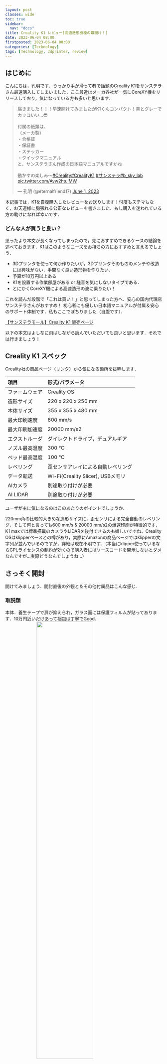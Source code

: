 ```yaml
---
layout: post
classes: wide
toc: true
sidebar:
  nav: "docs"
title: Creality K1 レビュー[高速造形機種の幕開け！]
date: 2023-06-04 08:00
firstposted: 2023-06-04 08:00
categories: [Technology]
tags: [Technology, 3dprinter, review]
---
```




## はじめに
こんにちは，孔明です．うっかり手が滑って巷で話題のCreality K1をサンステラさん最速購入してしまいました．ここ最近はメーカ各社が一気にCoreXY機をリリースしており，気になっている方も多いと思います．

<!-- more -->

<blockquote class="twitter-tweet"><p lang="ja" dir="ltr">届きました！！！早速開けてみましたがK1くんコンパクト！黒とグレーでカッコいい…😎<br><br>付属の紙類は、<br>（メーカ製）<br>・合格証<br>・保証書<br>・ステッカー<br>・クイックマニュアル<br>と、サンステラさん作成の日本語マニュアルですかね<br><br>動かすの楽しみ〜<a href="https://twitter.com/hashtag/Creality?src=hash&amp;ref_src=twsrc%5Etfw">#Creality</a><a href="https://twitter.com/hashtag/CrealityK1?src=hash&amp;ref_src=twsrc%5Etfw">#CrealityK1</a> <a href="https://twitter.com/hashtag/%E3%82%B5%E3%83%B3%E3%82%B9%E3%83%86%E3%83%A9?src=hash&amp;ref_src=twsrc%5Etfw">#サンステラ</a><a href="https://twitter.com/hashtag/b_sky_lab?src=hash&amp;ref_src=twsrc%5Etfw">#b_sky_lab</a> <a href="https://t.co/Avw2htulMW">pic.twitter.com/Avw2htulMW</a></p>&mdash; 孔明 (@eternalfriend17) <a href="https://twitter.com/eternalfriend17/status/1664091848833646592?ref_src=twsrc%5Etfw">June 1, 2023</a></blockquote> <script async src="https://platform.twitter.com/widgets.js" charset="utf-8"></script>

本記事では，K1を自腹購入したレビューをお送りします！忖度もステマもなく，お天道様に胸張れる公正なレビューを書きました．もし購入を迷われている方の助けになれば幸いです．


### どんな人が買うと良い？
思ったより本文が長くなってしまったので，先におすすめできるケースの結論を述べておきます．K1はこのようなニーズをお持ちの方におすすめと言えるでしょう．

- 3Dプリンタを使って何か作りたいが，3Dプリンタそのもののメンテや改造には興味がない．手間なく良い造形物を作りたい．
- 予算が10万円以上ある
- K1を設置する作業部屋がある or 騒音を気にしないタイプである．
- とにかくCoreXY機による高速造形の波に乗りたい！

これを読んだ段階で「これは買い！」と思ってしまった方へ．安心の国内代理店サンステラさんがおすすめ！
初心者にも優しい日本語マニュアルが付属＆安心のサポート体制です．私もここでぽちりました（自腹です）．

[【サンステラモール】Creality K1 販売ページ](https://c.affitch.com?ref=7ME5ZDYDWMYY&url=https://sunstella.co.jp/products/k1)

以下の本文はよしなに飛ばしながら読んでいただいても良いと思います．それでは行きましょう！


## Creality K1 スペック

Creality社の商品ページ（[リンク](https://www.creality.com/products/creality-k1-3d-printer)）から気になる箇所を抜粋します．

| 項目 | 形式/パラメータ |
| :---- | :---- |
| ファームウェア | Creality OS |
| 造形サイズ | 220 x 220 x 250 mm |
| 本体サイズ | 355 x 355 x 480 mm |
| 最大印刷速度 | 600 mm/s |
| 最大印刷加速度 | 20000 mm/s2 | 
| エクストルーダ | ダイレクトドライブ，デュアルギア |
| ノズル最高温度 | 300 ℃ |
| ベッド最高温度 | 100 ℃ |
| レベリング | 歪センサアレイによる自動レベリング |
| データ転送 | Wi-Fi(Creality Slicer), USBメモリ |
| AIカメラ | 別途取り付けが必要 |
| AI LIDAR | 別途取り付けが必要 |


ユーザが主に気になるのはこのあたりのポイントでしょうか．

220mm角の比較的大きめな造形サイズに，歪センサによる完全自動のレベリング，そして何と言っても600 mm/s & 20000 mm/s2の爆速印刷が特徴的です．K1 maxでは標準搭載のカメラやLIDARを後付できるのも嬉しいですね．Creality OSはklipperベースとの噂があり，実際にAmazonの商品ページではklipperの文字列が並んでいるのですが，詳細は現在不明です．（本当にklipper使っているならGPLライセンスの制約が効くので購入者にはソースコードを開示しないとダメなんですが…実際どうなんでしょうね…）


## さっそく開封
開けてみましょう．開封直後の外観と＆その他付属品はこんな感じ．


### 取説類
本体．養生テープで扉が抑えられ，ガラス面には保護フィルムが貼ってあります．10万円近いだけあって梱包は丁寧でGood．
<img src="https://lh3.googleusercontent.com/pw/AJFCJaWjwGB0xMZ-UEkuedEE8NLo8JG7aSoVrjpaKVuZquvwBphQZ4N7CoXf2AfFxx5ti-3cDtdCkpwf3ZMinSn4WMrXgeBX5BkM7IeR_fQn1FWx7IyM92A05s2tXPEQ5XNnfk4u0kH1wAVV8jEHevbIky8YSQ=w670-h893-s-no?authuser=0" width="60%" style="display: block; margin: auto;">

付属の紙類は，
メーカ製：
- 合格証
- 保証書
- ステッカー
- クイックマニュアル

サンステラさん購入特典：
- 日本語マニュアル

ですかね．~~三角形の合格証これいる…？？~~ Crealiryのゆるキャラステッカーは地味に嬉しいです．こんなんなんぼあっても良いですからね．

メーカ製のクイックマニュアルは「いつもの中華製簡易マニュアル」って感じのあっさりした内容．初心者の方はサンステラさん作成の日本語マニュアルを読むのがおすすめです．

<img src="https://lh3.googleusercontent.com/pw/AJFCJaU5Yd-oI5-cFXODv2Y5jsz5rQ23AC_uoBRfO101rQwDgt9nGpSkVpcGTJjfRTqml83MowyANqnWwbL2VOJiTkfxTdwNYUtLesfc_Q73_nv6or5T7YbjX5X50z09S2B18R3piDE6tks27Pz-muzuDdKRfg=w670-h893-s-no?authuser=0" width="60%" style="display: block; margin: auto;">


### その他の付属品

他には，
- いつものメンテ工具一式（レンチ，ニッパーなど）
- Hyper PLA フィラメント 200g
- スティックのり
- グリス
などが入っています．


<img src="https://lh3.googleusercontent.com/pw/AJFCJaVum64XgbIpDGP-SVM9bdqLwLyHJBKjrPvZHzd7xlZXdTyAcFtZdj_0xiQW3bLPJRToKSgrkTGb51VAoa-gSvxan9GP0bCHUtS9m7yFWGsIx8i_Z8mKosh_GptlVrntWfGq8EyFLzB8IRqTKdCKqO0piQ=w670-h893-s-no?authuser=0" width="60%" style="display: block; margin: auto;">


Hyper PLAがちゃんとサンプルで付いてくるのは非常にありがたい．買ってすぐ爆速印刷で遊べます．Hyper PLA通常のPLAよりも溶けやすく（もしかすると固まりやすい？），高速印刷に調整された特性があります．そのため，Hyper PLA想定の印刷速度で通常のPLAを使うとノズル詰まりの原因にもなったりしますので，高速印刷を行いたい場合は適したフィラメントを使うようにしましょう．

<img src="https://lh3.googleusercontent.com/pw/AJFCJaX-BYOW4scGoX4LcfZdN8dUYCZg1yvGkP0vJbLTJY-bZZFXFbzhnsVJTBJKLm-qPv1jScZ9IgTfVEFD4sNLc5HXjEnbS0jaQkUoca9Ts5eAFBRO3H3y-3UeUOpCExHTti-rZNjoBLS7lWtW0EyIUKw4mw=w670-h893-s-no?authuser=0" width="60%" style="display: block; margin: auto;">

この渋ーーいフォントのグリス，嫌いじゃないですよ．

## 開梱

梱包材を外していきます．公式が開梱動画をアップしてくれているので，これを参考にするのが良いでしょう．

<blockquote class="twitter-tweet"><p lang="ja" dir="ltr">【K1　箱出し動画】<br>明日からK1の5月入荷分が出荷開始になります！<br>箱からの出し方もちょっと癖があるので、<br>こちらの動画を事前にご確認ください！<a href="https://t.co/edKnDmrf89">https://t.co/edKnDmrf89</a></p>&mdash; 【3Dプリンター】サンステラ公式 (@sunstella_3d) <a href="https://twitter.com/sunstella_3d/status/1663503687929716736?ref_src=twsrc%5Etfw">May 30, 2023</a></blockquote> <script async src="https://platform.twitter.com/widgets.js" charset="utf-8"></script>

スポンジ外し……
<img src="https://lh3.googleusercontent.com/pw/AJFCJaX_Hdv-vFVydY-ShHivFcIUVeTiFmJmYlOyA4cJ-qpeC7fGP6uGuhjGwbpGc44xzRNQ6ggZH436QP61qzlrmgaAh9sed-KUJ3R0AgAmecekK0NBuy8PwMt5L_YFCProDFT0TrInQ589AY6zyvu879tiYg=w1190-h893-s-no?authuser=0" width="50%" style="display: block; margin: auto;">

庫内もしっかり緩衝材が詰まっています．
このスポンジを取り外した後に，ステージを固定しているネジを3本外す必要があります．
写真撮り忘れましたが，日本語マニュアルにも開梱動画にも載っているのでそちらを見てください．

<img src="https://lh3.googleusercontent.com/pw/AJFCJaVUohGoge2s4ewfGFhcvJ1YO_L7jdcORrl1GQO8qL8xGPNLzjTa7HkqbXZI99nZ1pspzdYYbHxPgGMTgZiPw8fgVDN7ltlA7jr76xGR1Xe7-Ugmkw2SgaWA2Jbp13iZmNkXmpL35Vgns3m2xOo0AXYPoA=w670-h893-s-no?authuser=0" width="60%" style="display: block; margin: auto;">


## 各部を見てみよう

ビルドプレートはこんな感じ．AmazonでPEIを名乗って交換品が売られていたので，きっとPEIなんだと思います．

<img src="https://lh3.googleusercontent.com/pw/AJFCJaWy8ejHG4vLqMKMmCCCAanwMRElVOg6ZgIklf-H4WyPkOl7bReAopTuVZgy6c-LJcj9iL3ShG3e6bR9eiNQV9u6wuROGShN_LwoGYiEK_JDgjFwRGlK5u4wy2fl7162GRfY0LxWKva_-YJ03M22ypl-WQ=w670-h893-s-no?authuser=0" width="60%" style="display: block; margin: auto;">


このプレート，奥に2箇所の切り欠きがあり，ステージのボルトの頭と噛み合うようになっています．これにより横方向の位置決めがストレスなく行えるわけです．考えた人は天才だと思います．Ender5-S1の頃からあるようですね．
<img src="https://lh3.googleusercontent.com/pw/AJFCJaVRkQKPC0ulhsZd6EhUx1yGqj1wQ_L7nMyczzhxEq0vBL8HYKCh9Z8Wq8N9I6x4jfei9LZG0NbOgqKXlE9zUvItCTMYrS1U37dCsytLHsEOaLK5xtTz8gEszdPEHEdTSmihP7z_3886scwZp3iv2QYnBw=w1190-h893-s-no?authuser=0" width="60%" style="display: block; margin: auto;">


プリントヘッドを駆動するためのモータ．CoreXYにおいてはAモータ（反対側はBモータ）と呼ばれることが多いですね．さすが高速印刷を謳っている機種，普段見るステッピングモータよりも1.5倍くらい長いです．
<img src="https://lh3.googleusercontent.com/pw/AJFCJaVVubZN8BufZKA5nNzaEqcgAPQxcFyUoSBnAkK7B6XxP_2oljV39xiFP9UAbnUqg-Bn7GV8e3MKN7R9SKVs2sAG8ccvbp6ahIyw_5MkUkdZCHLk1yfm4yqQ8wPyHNYKC3JQ7vkTER0GsKj6j3tNDiX5hw=w670-h893-s-no?authuser=0" width="60%" style="display: block; margin: auto;">

そして海外レビューで話題になってた歯付きプーリの幅とベルトの幅はやっぱり丁度ではないですね．

素人的には
・どうせテンションかかってるので摩擦でズレは抑え込まれる
・むしろベルトの側面が擦れないので良いのでは？

とか思ってるんですけど実際どうなんでしょう？詳しい方いらしたらTwitterで教えてください！

## 初期設定は自己診断だけ

開封が済んだら取説に従って自己診断を行います．加熱テストやファンの駆動テスト，共振を抑え込んで造形品質を上げるためのInput Shaperの調整，オートレベリングが走ります．

基本的に15分くらい休憩して待ってればOK．これが終わればフィラメントをセットして即印刷できます．セットアップも爆速ですね！！！「小難しい調整とかメンテはしたくない，私は出てくる造形物にしか興味ないんだ！！！」というニーズがある方に超おすすめできます．ノズルとベッドの隙間の調整のためにコピー用紙シャカシャカしなくて良いのは，初心者の間口を広げる観点で非常に有用だと思います．

<img src="https://lh3.googleusercontent.com/pw/AJFCJaUeYhaMWYWx0Tq20fIxkBvsEzKNCzLOrak8bTvtPUgsOM7WkmPQskZ6TThIbCcwzptH08cDIzAtbfeV4zIy41oVDlzIFYPOUnvUkA96rVyf4UplqOBL6m9BU6d_aNlWx8C5VfW4xrDOE73xizdGWyGeIw=w1190-h893-s-no?authuser=0" width="70%" style="display: block; margin: auto;">


オートレベリングの様子はこちら．
<blockquote class="twitter-tweet"><p lang="ja" dir="ltr">オートレベリング <a href="https://t.co/diiNatjJAH">pic.twitter.com/diiNatjJAH</a></p>&mdash; 孔明 (@eternalfriend17) <a href="https://twitter.com/eternalfriend17/status/1664280996630659080?ref_src=twsrc%5Etfw">June 1, 2023</a></blockquote> <script async src="https://platform.twitter.com/widgets.js" charset="utf-8"></script>


## Hyper PLAで色々印刷してみよう！

それではいよいよHyper PLAで調整も兼ねて出力いってみましょう！

### 高速印刷のテスト
まずはK1最大の特徴である600mm/sの超高速印刷から．本体内にデモ用のデータが最初から入っているので，これをポチれば始まります．


<blockquote class="twitter-tweet"><p lang="ja" dir="ltr">うぉぉぉおおおおおおお速いいいいいいいいこれがK1くんの本気<br><br>ドア開けて撮影してるのが怖いレベルで速い、そして当然だけど流石に音は気になる<a href="https://twitter.com/hashtag/Creality?src=hash&amp;ref_src=twsrc%5Etfw">#Creality</a><a href="https://twitter.com/hashtag/CrealityK1?src=hash&amp;ref_src=twsrc%5Etfw">#CrealityK1</a> <a href="https://twitter.com/hashtag/%E3%82%B5%E3%83%B3%E3%82%B9%E3%83%86%E3%83%A9?src=hash&amp;ref_src=twsrc%5Etfw">#サンステラ</a> <a href="https://t.co/BCV0tlnJBT">pic.twitter.com/BCV0tlnJBT</a></p>&mdash; 孔明 (@eternalfriend17) <a href="https://twitter.com/eternalfriend17/status/1664291649474940935?ref_src=twsrc%5Etfw">June 1, 2023</a></blockquote> <script async src="https://platform.twitter.com/widgets.js" charset="utf-8"></script>


うーん爆速．~~狂気を感じる．~~ 動画はガラスの扉を開けて撮影しているんですが，正直（ちょっと怖いので速くガラス閉めたいな）と思う程度には速かったです．動画で見るより実機のほうが速く感じると思います．

この速度でこの品質．化け物ですね…積層の跡が全く見えません…
<img src="https://lh3.googleusercontent.com/pw/AJFCJaUwH6xg5ZWbr08nT1Vd9lNaP-0wIZZgL2lLAVcu_m9IAwpk3ObrBZYxGHYGmmnu7PBFeaM3HOvzpj9sM89TxxPKkS-VsJAl4aGm0gwvfAd78Qi-vVj0kaEHl_4TWSVbKPMLPyzfjGhe1q5-agklbH9new=w1190-h893-s-no?authuser=0" width="80%" style="display: block; margin: auto;">

一点注意ポイントとしては，このテストデータは恐らくデモ用としてバチバチのチューニングが入っている花瓶モードであるということです．実際の部品等でこの表面品質と全く同レベルまでたどり着くのはかなり難しいでしょう（実際試しましたがむずかったです）．
デモとはポテンシャルを示すためのものであって，「全ての印刷がこの品質になります」を担保してくれるわけではないので過度な期待は禁物です．


### いつものベンチ船（フルサイズ）

お次は皆様おなじみの3DBenchyです([リンク](https://www.thingiverse.com/thing:763622))．

<img src="https://lh3.googleusercontent.com/pw/AJFCJaUG9vg2JijwY0DDgYK2hjf8XbhGqVZBfLHxcMd1WjhQf49PGMTb5QQ5R8dqj_Bt7F5J6g8lIwN7pfyssAamgX-qKed8NS8PzeAlX6i7oIIWMCBEuYLCBDCXo0ZSuXgpm1vSOHvKYi6iCtEDK0eb-1S9bw=w1190-h893-s-no?authuser=0" width="60%" style="display: block; margin: auto;">

普通にきれいですね．


<img src="https://lh3.googleusercontent.com/pw/AJFCJaWvpzDQohY-bQU4OkxWKFRqsryhSR5vSSjVp1DBoKUV7p-zF54hvOqqDQ-9NYHKM996bZbvw6W9BRUR-snc5LJpeD7kDNbvCuezv7mo6RIa0dQml9kEgE1Ab0NKKBRCrePAfmj9PvgUSzjQMBT-z5syeg=w654-h893-s-no?authuser=0" width="60%" style="display: block; margin: auto;">

積層を見上げてみても目立ちません．背面も良さそう．
<img src="https://lh3.googleusercontent.com/pw/AJFCJaUSitPUlRaFSDSashvGqJlqg_-xXVxZB6SOeGAoIz81dDFf73TVp3WJpdS6y0mWNoKP5NLBMZQi7U22IJU_3IzqtkX5IBbJJn0wNEmwAPJG8cJGigGC76xtq8oveFeLi9cQvyLPzDOmfjZW8Noo4quOaw=w559-h893-s-no?authuser=0" width="60%" style="display: block; margin: auto;">

底面．かんぺき！！
<img src="https://lh3.googleusercontent.com/pw/AJFCJaUHO_V8BdsXuQkrdc4OVeILtdQf61nejzEnT7IeUWKwt8_RfQ13x2AiIGT9eusfX84SUYuG-hvf6mb0Z_wmW3VzPSLt4Vg2PNX5E1WveCobutZa9_fGsMTiLjhARb6TThCQHEnYm4gxLuf818livrc9mA=w1291-h893-s-no?authuser=0" width="60%" style="display: block; margin: auto;">

これらは全力の速度は出しておらず，30分前後で印刷しました．
一般的には90分程度かかるモデルですので，実はこの時点でもかなり速い．

### たくふろくん

TwitterでFFの[たくふろ](https://twitter.com/takufrog)くんが「自分自身を3Dスキャンしてモデル公開」という離れ業をやっていたのを思い出したので，K1の印刷サンプルとして印刷してみました（[リンク](https://www.printables.com/model/434905-takufrog)）．

元データのままだと大きくて時間かかりそうだったので，各軸50%に縮めています．

首から下が印刷できたところ．中々にシュールな絵面（）
<img src="https://lh3.googleusercontent.com/pw/AJFCJaWm6jBB2nfoDITHJ8jQfkI2RLYlaONsaRwykHfHun2BgMHxh6flouAVJCSKNy6RXp2g2JH1KXQPJl5uAt527zrxanMGO3985iUykmpOcAVxlLtILWSVRj4BwA8I5nSKXXvu__FW3AyUuuPKXEYegyA0cA=w1318-h893-s-no?authuser=0" width="60%" style="display: block; margin: auto;">

印刷終了．ちょこん．
<img src="https://lh3.googleusercontent.com/pw/AJFCJaW6nO6kmQhw-E0MJUFK531w9bft5E9y0QjwjK_aiELeOK-f6DQ0VWq7iYjmY-j-P487hHt6n1Vv4HHfEuZaUiWB9LQZ7BLFwuVEigtQtSsRGeruUS1trgkrdzDyahXkuTjJ-ZCGgHpCrvKU1kfBto6MuA=w670-h893-s-no?authuser=0" width="60%" style="display: block; margin: auto;">

近くで見るとこんな感じ．きれいに印刷できてますね．
<img src="https://lh3.googleusercontent.com/pw/AJFCJaXPs480Pmu2CfFAwlcqmygrpmNM3P0UU4cchjcD2cQJqneM7cbEmT73XBV5RDkrfUnAWH_BwK1VKvopId9zZ0u1KrdqGTr2KJwoE_ItvusdicEuaBHLwpCAGlzkX_wUY3V-T9mjB0of0DTiGIHfX_NGjQ=w584-h893-s-no?authuser=0" width="60%" style="display: block; margin: auto;">

後ろ姿．服のシワも表現されています．Hyper PLAかなりポテンシャル高いですね．
<img src="https://lh3.googleusercontent.com/pw/AJFCJaVySgjc1wlP57y7lIEFkOhMGAARINWFKBUBt1mMz1pEnHDierGhoa8Eac5j3SbxOis7LqmCzUuRKijSi2TtfVgdnOkxe8_cJBG46S6xi-ZXVqYi8k9iPm3NDdW2HX8KX4WTPTPREtZYNORUEmIxTuc8Qg=w651-h893-s-no?authuser=0" width="60%" style="display: block; margin: auto;">

### ラズピコのケース

どんどんいきましょう．お次はRaspberry Pi Pico W，通称ラズピコのケースです．
こちらのデータを印刷しました（[リンク](https://www.thingiverse.com/thing:4754312)）．

パチっとはめ込む式のモデルでしたが，一発できっちり入ってくれました．嵌合ばっちり！
<img src="https://lh3.googleusercontent.com/pw/AJFCJaVRbxlKJM1QRAirZ18q-HM1Ac_sh2rE_QgZr6_Kvsuz0A9JOhEiNXDI1VLz0kvDYZpOV4kZYVb_L533qHZNg5RsmgvQfeheiPFiVOXQh5SFxVkQyNT_m0Q586zR14SfDSilW3XB94letijPCWRoRMmepQ=w931-h893-s-no?authuser=0" width="60%" style="display: block; margin: auto;">

底面はこんなかんじ．滑らかテクスチャのビルドプレートなので，底面もつるっと仕上がります．
<img src="https://lh3.googleusercontent.com/pw/AJFCJaVQ99GF5awhVTqplx2T3HzpKHQReogvGALPtvRI-coGSYP2C2VpyRexUw6i3hmdHBkpcKYSn4iKdC2qDOz-KEy2w9kcAzMvLgj4Qf_HbakL04IBiYa8uif-8Sm3UYK4nCf9xhdqVNdz2v0y1bE4nSLzlQ=w689-h893-s-no?authuser=0" width="60%" style="display: block; margin: auto;">

### ナナゴーベンチー
いつものベンチ船を角軸75%サイズに縮めて印刷したものです．Twitterでプチ流行っていたので乗りました．

一回フルサイズを印刷しているので加えて言う事はないですね…普通にきれいな仕上がりです．
<img src="https://lh3.googleusercontent.com/pw/AJFCJaVSeAY0YEc23-7-YosJbLjNV9bj4VASQzpIGr0Z-2YMcYxZhHwUx22XJ__y3yFtaT1D1QGIHyAOWbOHc8uO8hBqnWO6VF29DxpirtWRFnWoG4dXcfVIk8P_JXftLpgDItsa41zviwovz3887tM74Qh_lw=w733-h893-s-no?authuser=0" width="60%" style="display: block; margin: auto;">

底面も問題なし！
<img src="https://lh3.googleusercontent.com/pw/AJFCJaWJKmeiUw7FYIqCMPzT1o9RpQY1bpjz1xGlsQE64tTjT1s0r8C_Mi4zXxVpvE7-yXMq_T0mOwI5dIt4FcwBRiveN1OeAHYbB0FLUten5Q3KrMUqpONCOE73fr-guxDtgZF4X6wbY75iK5HI-1wmtdmo8g=w1256-h893-s-no?authuser=0" width="60%" style="display: block; margin: auto;">

### キャリブレーションキューブ

船と同じくらいおなじみの20mmキャリブレーションキューブ．リンクは[こちら](http://www.thingiverse.com/thing:1278865)です．

まずは低速設定（速度50mm/s程度）で印刷してみた結果から．ちなみに細かい調整は全くせず，プロファイル選んで印刷ボタン押しただけです．

X方向: 20.00 mm
<img src="https://lh3.googleusercontent.com/pw/AJFCJaVJeb6I5MtA1qvTsRcHX7XQLiEgKO0TvSib7DnrIRcob_8bnB6SaKxui84lPe-9PWvXwTxKv-pcnWZ6mI3A4rBG2ac5fnHoIzI-8FzqI2rHPpAavoLMJBmySbnPhUwI-Z5TzS7pPc98_oqhc1xLzBSKgA=w1140-h893-s-no?authuser=0" width="60%" style="display: block; margin: auto;">

Y方向: 20.02 mm
<img src="https://lh3.googleusercontent.com/pw/AJFCJaW1wNUZSMKruQlf0U3uaf1A1kKAbzU1LRku3mH28SLkCQVJcC3FqUk3UsxH0ywNNhlmFaqb7MZiFFEB-nNYh6plM07450MYw3gjUzfeX4uhHB2avBbwMI9YErjqxHpJ-Yf8I-UeJCZ-kNqj3SCfU2tXuQ=w1121-h893-s-no?authuser=0" width="60%" style="display: block; margin: auto;">

Z方向: 20.08 mm
<img src="https://lh3.googleusercontent.com/pw/AJFCJaUkjDAQ7R1wMpely93qX2y6WkxhhtYxD0rWzdPEV2sr9Wn7bSzQUFKlBysf-sg26i3vY5zyw2m_WuxsSh7Hxx8OElhS2IAemjFGfMvpfJz8wzQibX4fxUlqUnKnmcVi_Cn4FDJ75AROJMgOOMByH6Q25g=w1063-h893-s-no?authuser=0" width="60%" style="display: block; margin: auto;">

吊しでこの精度，さすがメーカ純正フィラメントです．一回これを体験してしまうと自分でパラメータ追い込む気力が消滅しますね…

続きまして高速印刷．300 mm/sのプロファイルを選んで，同じく印刷ボタンを押すだけです．

X方向: 19.98 mm
<img src="https://lh3.googleusercontent.com/pw/AJFCJaUK2NfmpJqcNfJM5fHGV8p8mXHIbM4jrDWi_oNHTYRsDrkiEagukZbUlNHWnrmS4ENxIFNYg6C8I9e9NJWM187m5Q7A45OUzx1LVLggQmhyMFok65sx-3SCW0IR8Cv6NusdCpbXmsD5Mip2mNiXOscDcQ=w1094-h893-s-no?authuser=0" width="60%" style="display: block; margin: auto;">

Y方向: 20.05 mm
<img src="https://lh3.googleusercontent.com/pw/AJFCJaWvriS1wgJNImuUtlHw72Ok2HuFkGKgelnfHD3lRwzJFEQDNeOAmSU6OhvyVVNWpDVW8JBUIbFUhGfsZBMHBRv25D0bPFyO5cPp_m1rYT_vTWnqN5SVZNOsezhPYPLUC-LT958b_PQEPtJz8kDwo1u4uA=w945-h893-s-no?authuser=0" width="60%" style="display: block; margin: auto;">

Z方向: 20.09 mm
<img src="https://lh3.googleusercontent.com/pw/AJFCJaUBtrvSOqRnnqZUzJrEaeWfzbQonv05xLrtw1UOlKhJ2CTHNSN9FhqJTQXbRDL_4MOIu7VIU7HBvOkZQ5bhazNRik8pU2fInn8GmZC4E6rhrk1obrlRjEdvtFQUkDYHxutG9hMxb4Xsf0jmCz8JaXlqCw=w1006-h893-s-no?authuser=0" width="60%" style="display: block; margin: auto;">

寸法精度は申し分ないですね．ただし，爆速印刷の影響で形や表面の綺麗さには多少影響が出ています．角がなまったりフットプリントが出たり（これはAuto brimかも），表面に多少の波打ちは現れています．速度と品質のバランスが良いところを今後探したい所存です．

## 社外フィラメントを使ってみよう
せっかくなので社外フィラメントも試してみましょう．今回はPolymaker製のPolyMax PLAを試してみます．PolyMaxはPLAなのにABSに近い靭性があり，非常に扱いやすい機械特性になったPLAです．私はサンステラさんの福袋で入手しましたが，普通に買うと750gで6000円もするお高めフィラメントです．詳細は[こちら](https://sunstella.co.jp/collections/polymaker/products/polymax-pla)．

設定はHyper PLAのパラメータをベースに，速度120 mm/s & 加速度10000 mms/s2まで下げて，線幅を0.4 mmにしています．他はそのままです．

### ナナゴーベンチー

使ったデータは先程と一緒です．積層の跡は照明の加減でよく見えるようになりますが，キレイな範囲だと思います．
<img src="https://lh3.googleusercontent.com/pw/AJFCJaXnp9hdudOYOSTeStwhKtihWirHxNcmqjU4I3Bq6OYeXTvlIGmTMRiwk4xQ-cge6iSwM44sDYur90LcQ-Ja2_u5lqCkRkW7PAwFvGbzl8NOKtVWC2NpZfVCZVc7_mqJIBK-3BVep_3eMxUxmkJW5gBklw=w590-h893-s-no?authuser=0" width="60%" style="display: block; margin: auto;">


後ろから．窓のオーバーハングや煙突も問題なし．
<img src="https://lh3.googleusercontent.com/pw/AJFCJaXhGPAHqq3FVxeCouq648FaV3lzdzC49uqlWAC_HkC7TNFQ0B3TGkXghm76wB17q2TCR9pVSRystk4F_Cm746JUoJC6kdPLLKoNauMQ6u8Vrq9iOwpoA-DdDVwg-kmkYnGz-zg9IrGN96YbAWPSTCPuUA=w624-h893-s-no?authuser=0" width="60%" style="display: block; margin: auto;">


底面．これはもう完璧と言わざるを得ないですね．
<img src="https://lh3.googleusercontent.com/pw/AJFCJaXV7yuihI_lC5Jo3v1h27KJJy4XPgglj69wlK-JJvm31EqkiXREyUdOLzrtKO8IJltVm6uvQmAO8PWphJli8yXUeMd0EaAi001Wxqkjyqay2ClXuPH0F2jPiHONcFvLoRVmF3X1aAXOxPQy-VGo9pZ9Ng=w1439-h893-s-no?authuser=0" width="60%" style="display: block; margin: auto;">

### キャリブレーションキューブ

続きましてこちらも先程と同じキャリブレーションキューブです．

X方向: 20.07 mm
<img src="https://lh3.googleusercontent.com/pw/AJFCJaVFepK3nqZjVqoYvrGw_XJtcWlcYXQSkmv7uUW9r4ZTU9vsh9nDPP0pmA_dTcCkVqdzH-NzPJTW04h-z9VETcEO4RqzOVHEDS-kWSCZV3MZu4SHo6ukALBkRQFozWcrC_YDR0aprkwhc7_Aw7zdUFaHnw=w1096-h893-s-no?authuser=0" width="60%" style="display: block; margin: auto;">

Y方向: 20.06 mm
<img src="https://lh3.googleusercontent.com/pw/AJFCJaXkoVfXNtPolTS_mbC66n_PXibF9Hhc3qjeK3m3i4nAL6MUglfVo0TWlyogdqvdewi5-jH0FRby2f7NPbVUNn_6Ord06rsly1-R9g_5MttLMAEHIUIxSSnavCcx18illlbeOd3_s78Pb0p4hb5bM2jMfw=w986-h893-s-no?authuser=0" width="60%" style="display: block; margin: auto;">

Z方向: 20.06 mm
<img src="https://lh3.googleusercontent.com/pw/AJFCJaWFkdtUotkBPdiC-7vn_ZzVA8alUYJpUCKorLrGXoDIsV0a58u0kd5N3HWw_erUnZ8_rIuupTdquKdc9_VxDPqC6tAshK8oMPURojGGx46LelyGdjAXBghVJwFzpejpmd7_Lums96hThYvU6GQQ_vSJ1Q=w961-h893-s-no?authuser=0" width="60%" style="display: block; margin: auto;">

申し分ない精度が出ています．これならロボの部品作るのにもそのまま使えそうで嬉しいです~~めっちゃ高いけど！！~~


## 所感

色々なモデルを印刷してみての使用感をまとめます．

### おすすめポイント

1. **とにかく！速い！！**
これがおすすめポイントの7割くらいを占めますが，吊しでこの爆速は非常に素晴らしい仕上がりです．かつてはVoronやFraxinusなどの自組機体を有識者の潤沢なカンと経験でシビアに調整してようやく得られた速度が，箱から出すだけでサクッと手に入るという体験が何よりの価値だと思います．造形が爆速になると積層ピッチを細かくしてもそれなりの時間で印刷が完了できるため，結果として表面がキレイになったりするケースもありそうです．


1. **セットアップ簡単！**
箱から出して自己診断を行ったらセットアップ完了です．有識者の潤沢な（以下略）．とにかく「吊しで高い性能を！」なニーズ向きだと思います．


1. **お値段以上の性能**
サンステラさんで9.9万円（初回セールでは8.8万円）とギリ10万円を切る値段でありながら，このお手軽＆高速造形の両立は価格以上の価値があると思います．決して安くはありませんが…


1. **操作のUIが使いやすい**
二昔前の3Dプリンタといえば解像度低めのLCDにロータリーのノブが付いていて操作するUIが多く見られましたが，今どきは4インチ越えのフルカラータッチスクリーン！初心者への敷居を下げる意味でも有用だと思います．もちろん慣れた人にとってもユーザフレンドリーなUIであるに越したことはありません．


1. **Wi-Fi転送が便利**
現状は純正スライサであるCreality SlicerやCreality Cloudからのみしか使えませんが，Wi-Fi転送できるのも推しポイントです．ドラム式洗濯機の洗剤自動投入と同じく，「地味だけどチリツモでQOLが上がる」系の便利機能だと思っています．

1. **見た目がカッコいい&コンパクト**
これはシンプルに好みの問題ですが，シルバーのフレームにスモークパネルは非常にスタイリッシュです．見た目だけならインテリアとしても成立するでしょう．~~駆動が爆音なのでリビングに置くことはおすすめしませんが．~~ 少なくとも同社のSermoon V1 Proよりこちらの方が圧倒的に好みです．本体サイズも造形サイズに対して小さく収まっているので扱いは従来のものと比べると良いでしょう．


### いまいちポイント

1. **とにかく！駆動音が！大音量！！！！！**
高速造形と引き換えに静音性は失われたと思って購入しましょう．少なくとも，1Kの賃貸に住んでいて居住空間にK1を設置する場合はそれなりの覚悟が必要です．高速で吐出される樹脂を一気に冷やし固めるために超大型のファンが搭載されており，これがかなりの音を出します．SONYのノイキャンヘッドホンをしていても全然貫通してくるレベルなので，木造の防音性が低い家にお住まいの場合や家族と暮らしている方は事前に相談することを推奨します．そうでないと，幼い頃の「ちょっと母さんいまテレビいいところなんだから掃除機やめてよ聞こえない！！！！」を思い出すことになるでしょう．

1. **klipperの設定ファイルに触れない**
これがいまいちポイントになるかどうかはかなーり人によりますが，「klipper搭載機種なのか！！いつもみたいにprinter.cfgをばりばりに調整して全力でカスタムしたい！」という方はまだステイです．少なくとも2023年6月6日時点では，設定ファイルに触ることはできずPAも調整できずbed meshの点数も変えられません．ファームのソースコードもまだ配布されていないため，ハックにはまだ時間がかかりそうかな…と僕は半ばあきらめています．同社のSonicPadはファーム更新でSSH接続方法が公開されたそうなので，気長に待つことにしました．

1. **安くはない**
「価格以上の価値」と前述しましたが，そうは言っても約10万円は安くありません．2～4万円程度でKP3SやCRUX1，Ender3などが，5～7万円でVoronのキットが買えることを加味し，メンテ/組み立ての手間と吊し性能のための価格をよく吟味しましょう．私ですか？勢いで買いました．

### どんな人が買うと良い？（再掲）

以上の内容を踏まえて，K1はこのようなニーズをお持ちの方におすすめと言えるでしょう．
- 3Dプリンタを使って何か作りたいが，3Dプリンタそのもののメンテや改造には興味がない．手間なく良い造形物を作りたい．
- 予算が10万円以上ある
- K1を設置する作業部屋がある or 騒音を気にしないタイプである．
- 細かいことはどうでも良いからとにかくCoreXY機による高速造形の波に乗りたい！

## まとめ

いかがでしたか？万人におすすめはできませんが，需要を吟味した上で刺さった方には間違いなく良い相棒になってくれる機体だと思います．まさに良くも悪くも「高速造形機種の幕開け！」と呼べる機体でした．これを読んでくれたあなたの3Dプリンタライフの一助になれば幸いです．


[【サンステラモール】Creality K1 販売ページ](https://c.affitch.com?ref=7ME5ZDYDWMYY&url=https://sunstella.co.jp/products/k1)

K1から造形エリアが大きくなり，カメラとLIDARも追加された K1 MAXも販売中のようです．気になった方はページチェックしてみてください！

[【サンステラモール】Creality K1 MAX 販売ページ](https://c.affitch.com?ref=7ME5ZDYDWMYY&url=https://sunstella.co.jp/products/creality-k1-max-fdm)

それでは．

**おまけ**
私の生の声は本記事冒頭にも貼った以下のツイートツリーから追えます．この記事に載らなかった内容や今後の使用感も追記していく予定ですので，気になる方は覗いてみてください．

<blockquote class="twitter-tweet"><p lang="ja" dir="ltr">届きました！！！早速開けてみましたがK1くんコンパクト！黒とグレーでカッコいい…😎<br><br>付属の紙類は、<br>（メーカ製）<br>・合格証<br>・保証書<br>・ステッカー<br>・クイックマニュアル<br>と、サンステラさん作成の日本語マニュアルですかね<br><br>動かすの楽しみ〜<a href="https://twitter.com/hashtag/Creality?src=hash&amp;ref_src=twsrc%5Etfw">#Creality</a><a href="https://twitter.com/hashtag/CrealityK1?src=hash&amp;ref_src=twsrc%5Etfw">#CrealityK1</a> <a href="https://twitter.com/hashtag/%E3%82%B5%E3%83%B3%E3%82%B9%E3%83%86%E3%83%A9?src=hash&amp;ref_src=twsrc%5Etfw">#サンステラ</a><a href="https://twitter.com/hashtag/b_sky_lab?src=hash&amp;ref_src=twsrc%5Etfw">#b_sky_lab</a> <a href="https://t.co/Avw2htulMW">pic.twitter.com/Avw2htulMW</a></p>&mdash; 孔明 (@eternalfriend17) <a href="https://twitter.com/eternalfriend17/status/1664091848833646592?ref_src=twsrc%5Etfw">June 1, 2023</a></blockquote> <script async src="https://platform.twitter.com/widgets.js" charset="utf-8"></script>
